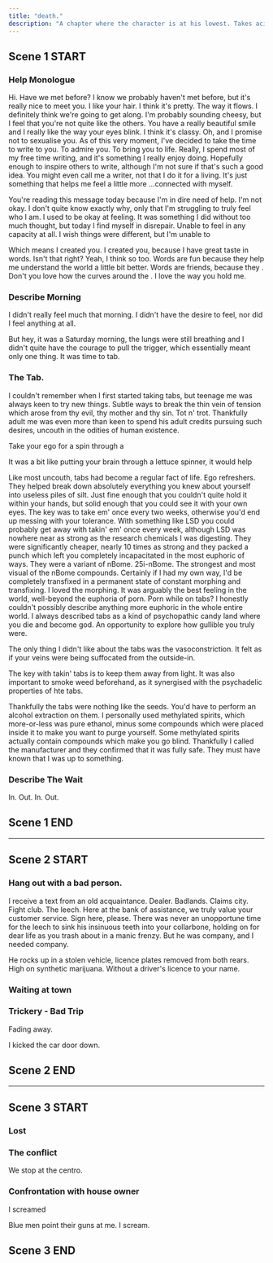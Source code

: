 ```yaml
---
title: "death."
description: "A chapter where the character is at his lowest. Takes acid. Freak trip. Hospitalised."
---
```


## Scene 1 START

### Help Monologue

Hi. Have we met before? I know we probably haven't met before, but it's really nice to meet you. I like your hair. I think it's pretty. The way it flows. I definitely think we're going to get along. I'm probably sounding cheesy, but I feel that you're not quite like the others. You have a really beautiful smile and I really like the way your eyes blink. I think it's classy. Oh, and I promise not to sexualise you. As of this very moment, I've decided to take the time to write to you. To admire you. To bring you to life. Really, I spend most of my free time writing, and it's something I really enjoy doing. Hopefully enough to inspire others to write, although I'm not sure if that's such a good idea. You might even call me a writer, not that I do it for a living. It's just something that helps me feel a little more ...connected with myself.

You're reading this message today because I'm in dire need of help. I'm not okay. I don't quite know exactly why, only that I'm struggling to truly feel who I am. I used to be okay at feeling. It was something I did without too much thought, but today I find myself in disrepair. Unable to feel in any capacity at all. I wish things were different, but I'm unable to

Which means I created you. I created you, because I have great taste in words. Isn't that right? Yeah, I think so too. Words are fun because they help me understand the world a little bit better. Words are friends, because they . Don't you love how the curves around the . I love the way you hold me.

### Describe Morning

I didn't really feel much that morning. I didn't have the desire to feel, nor did I feel anything at all.




But hey, it was a Saturday morning, the lungs were still breathing and I didn't quite have the courage to pull the trigger,  which essentially meant only one thing. It was time to tab.

### The Tab.

I couldn't remember when I first started taking tabs, but teenage me was always keen to try new things. Subtle ways to break the thin vein of tension which arose from thy evil, thy mother and thy sin. Tot n' trot. Thankfully adult me was even more than keen to spend his adult credits pursuing such desires, uncouth in the odities of human existence.

Take your ego for a spin through a

It was a bit like putting your brain through a lettuce spinner, it would help

Like most uncouth, tabs had become a regular fact of life. Ego refreshers. They helped break down absolutely everything you knew about yourself into useless piles of silt. Just fine enough that you couldn't quite hold it within your hands, but solid enough that you could see it with your own eyes. The key was to take em' once every two weeks, otherwise you'd end up messing with your tolerance. With something like LSD you could probably get away with takin' em' once every week, although LSD was nowhere near as strong as the research chemicals I was digesting. They were significantly cheaper, nearly 10 times as strong and they packed a punch which left you completely incapacitated in the most euphoric of ways. They were a variant of nBome. 25i-nBome. The strongest and most visual of the nBome compounds. Certainly if I had my own way, I'd be completely transfixed in a permanent state of constant morphing and transfixing. I loved the morphing. It was arguably the best feeling in the world, well-beyond the euphoria of porn. Porn while on tabs? I honestly couldn't possibly describe anything more euphoric in the whole entire world. I always described tabs as a kind of psychopathic candy land where you die and become god. An opportunity to explore how gullible you truly were.

The only thing I didn't like about the tabs was the vasoconstriction. It felt as if your veins were being suffocated from the outside-in.

The key with takin' tabs is to keep them away from light. It was also important to smoke weed beforehand, as it synergised with the psychadelic properties of hte tabs.

Thankfully the tabs were nothing like the seeds. You'd have to perform an alcohol extraction on them. I personally used methylated spirits, which more-or-less was pure ethanol, minus some compounds which were placed inside it to make you want to purge yourself. Some methylated spirits actually contain compounds which make you go blind. Thankfully I called the manufacturer and they confirmed that it was fully safe. They must have known that I was up to something.

### Describe The Wait



In. Out. In. Out.


## Scene 1 END

---

## Scene 2 START



### Hang out with a bad person.

I receive a text from an old acquaintance. Dealer. Badlands. Claims city. Fight club. The leech. Here at the bank of assistance, we truly value your customer service. Sign here, please. There was never an unopportune time for the leech to sink his insinuous teeth into your collarbone, holding on for dear life as you trash about in a manic frenzy. But he was company, and I needed company.

He rocks up in a stolen vehicle, licence plates removed from both rears. High on synthetic marijuana. Without a driver's licence to your name.


### Waiting at town



### Trickery - Bad Trip

Fading away.

I kicked the car door down.

## Scene 2 END

---

## Scene 3 START

### Lost



### The conflict

We stop at the centro.


### Confrontation with house owner

I screamed

Blue men point their guns at me. I scream.


## Scene 3 END


